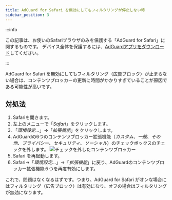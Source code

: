 ```yaml
---
title: AdGuard for Safari を無効にしてもフィルタリングが停止しない時
sidebar_position: 3
---
```


:::info

この記事は、お使いのSafariブラウザのみを保護する「AdGuard  for Safari」に関するものです。 デバイス全体を保護するには、[AdGuardアプリをダウンロード](https://agrd.io/download-kb-adblock)してください。

:::

AdGuard for Safari を無効にしてもフィルタリング（広告ブロック）が止まらない場合は、コンテンツブロッカーの更新に時間がかかりすぎていることが原因である可能性が高いです。

## 対処法

1. Safariを開きます。
2. 左上のメニューで「_Safari_」をクリックします。
3. 「_環境設定…_」→「_拡張機能_」をクリックします。
4. AdGuardの6つのコンテンツブロッカー拡張機能（_カスタム_、_一般_、_その他_、_プライバシー_、_セキュリティ_、_ソーシャル_）のチェックボックスのチェックを外します。
   ![チェックを外したコンテンツブロッカー](https://cdn.adtidy.org/content/Kb/ad_blocker/safari/adg-safari-unchecked-cbs.png)
5. Safari を再起動します。
6. Safari→「_環境設定..._」→「_拡張機能_」に戻り、AdGuardのコンテンツブロッカー拡張機能６つを再度有効にします。

これで、問題はなくなるはずです。つまり、AdGuard for Safari がオンな場合にはフィルタリング（広告ブロック）は有効になり、オフの場合はフィルタリングが無効になります。
